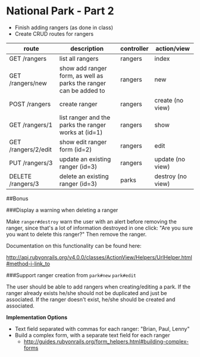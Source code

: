 # National Park - Part 2

* Finish adding rangers (as done in class)
* Create CRUD routes for rangers

| route | description | controller |  action/view |
|-------|-----|----|-----|
| GET /rangers | list all rangers | rangers | index |
| GET /rangers/new | show add ranger form, as well as parks the ranger can be added to | rangers | new |
| POST /rangers | create ranger | rangers | create (no view) |
| GET /rangers/1 | list ranger and the parks the ranger works at (id=1) | rangers | show |
| GET /rangers/2/edit | show edit ranger form (id=2) | rangers | edit |
| PUT /rangers/3 | update an existing ranger (id=3) | rangers | update (no view) |
| DELETE /rangers/3 | delete an existing ranger (id=3) | parks | destroy (no view) |

##Bonus

###Display a warning when deleting a ranger

Make `ranger#destroy` warn the user with an alert before removing the ranger, since that's a lot of information destroyed in one click: "Are you sure you want to delete this ranger?" Then remove the ranger.

Documentation on this functionality can be found here:

http://api.rubyonrails.org/v4.0.0/classes/ActionView/Helpers/UrlHelper.html#method-i-link_to

###Support ranger creation from `park#new` `park#edit`

The user should be able to add rangers when creating/editing a park. If the ranger already exists he/she should not be duplicated and just be associated. If the ranger doesn't exist, he/she should be created and associated.

**Implementation Options**

* Text field separated with commas for each ranger: "Brian, Paul, Lenny"
* Build a complex form, with a separate text field for each ranger
  * http://guides.rubyonrails.org/form_helpers.html#building-complex-forms
